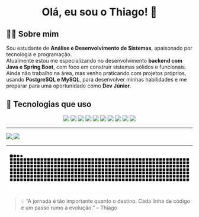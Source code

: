 <h1 align="center">Olá, eu sou o Thiago! 👋</h1>




## 👨‍💻 Sobre mim

Sou estudante de **Análise e Desenvolvimento de Sistemas**, apaixonado por tecnologia e programação.  
Atualmente estou me especializando no desenvolvimento **backend com Java e Spring Boot**, com foco em construir sistemas sólidos e funcionais.  
Ainda não trabalho na área, mas venho praticando com projetos próprios, usando **PostgreSQL e MySQL**, para desenvolver minhas habilidades e me preparar para uma oportunidade como **Dev Júnior**.




## 🧰 Tecnologias que uso

<div align="center">
  <img src="https://skillicons.dev/icons?i=java" width="50" />
  <img src="https://skillicons.dev/icons?i=spring" width="50" />
  <img src="https://skillicons.dev/icons?i=docker" width="50" />
  <img src="https://skillicons.dev/icons?i=mysql" width="50" />
  <img src="https://skillicons.dev/icons?i=mongodb" width="50" />
  <img src="https://skillicons.dev/icons?i=postgres" width="50" />
  <img src="https://skillicons.dev/icons?i=postman" width="50" />
  <img src="https://skillicons.dev/icons?i=vscode" width="50" />
  <img src="https://skillicons.dev/icons?i=git" width="50" />
  <img src="https://skillicons.dev/icons?i=github" width="50" />
</div>

---

<div>
<a href="https://github.com/ThiagoMarangoni-dev/github-readme-stats">
<img height=150em src="https://github-readme-stats.vercel.app/api?username=ThiagoMarangoni-dev&show_icons=true&theme=midnight-purple" />
</a>
<a href="https://github.comThiagoMarangoni-dev/convoychat">
<img height=150em length= 280em src="https://github-readme-stats.vercel.app/api/top-langs?username=ThiagoMarangoni-dev&layout=compact&langs_count=8&theme=midnight-purple" />
</a>
</div>

---

<div>

![snake gif](https://github.com/ThiagoMarangoni-dev/ThiagoMarangoni-dev/blob/output/github-contribution-grid-snake.svg)

</div>

> 💡 “A jornada é tão importante quanto o destino. Cada linha de código é um passo rumo à evolução.” – Thiago




